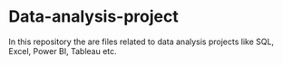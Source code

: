 # Data-analysis-project
In this repository the are files related to data analysis projects like SQL, Excel, Power BI, Tableau etc.
